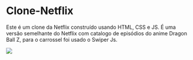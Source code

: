 # Clone-Netflix

Este é um clone da Netflix construído usando HTML, CSS e JS. É uma versão semelhante do Netflix com catalogo de episódios do anime Dragon Ball Z, para o carrossel foi usado o Swiper Js.

![](./img/banner.gif)
